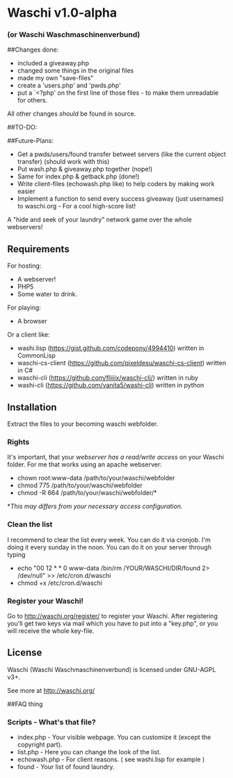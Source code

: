 # Waschi v1.0-alpha
### (or Waschi Waschmaschinenverbund)

##Changes done:
- included a giveaway.php
- changed some things in the original files
- made my own "save-files"
- create a 'users.php' and 'pwds.php'
- put a `<?php' on the first line of those files - to make them unreadable for others.

All other changes *should* be found in source. 

##TO-DO:


##Future-Plans:
- Get a pwds/users/found transfer betweet servers (like the current object transfer) (should work with this)
- Put wash.php & giveaway.php together (nope!)
- Same for index.php & getback.php (done!)
- Write client-files (echowash.php like) to help coders by making work easier
- Implement a function to send every success giveaway (just usernames) to waschi.org - For a cool high-score list!

A "hide and seek of your laundry" network game over the whole webservers!

## Requirements
For hosting:
- A webserver!
- PHP5
- Some water to drink.

For playing:
- A browser

Or a client like:
- washi.lisp (https://gist.github.com/codepony/4994410) written in CommonLisp
- waschi-cs-client (https://github.com/pixeldesu/waschi-cs-client) written in C#
- waschi-cli (https://github.com/fliiiix/waschi-cli/) written in ruby
- washi-cli (https://github.com/vanita5/washi-cli) written in python

## Installation

Extract the files to your becoming waschi webfolder.

### Rights
It's important, that your *webserver has a read/write access* on your Waschi folder.
For me that works using an apache webserver:


- chown root:www-data /path/to/your/waschi/webfolder
- chmod 775 /path/to/your/waschi/webfolder
- chmod -R 664 /path/to/your/waschi/webfolder/*


**This may differs from your necessary access configuration.*


### Clean the list
I recommend to clear the list every week. You can do it via cronjob. I'm doing it every sunday in the noon.
You can do it on your server through typing 
- echo "00 12 * * 0 www-data /bin/rm /YOUR/WASCHI/DIR/found 2> /dev/null" >> /etc/cron.d/waschi
- chmod +x /etc/cron.d/waschi


### Register your Waschi!
Go to http://waschi.org/register/ to register your Waschi. After registering you'll get two keys via mail which you have to put into a "key.php", or you will receive the whole key-file.



## License
Waschi (Waschi Waschmaschinenverbund) is licensed under GNU-AGPL v3+.


See more at http://waschi.org/



##FAQ thing

### Scripts - What's that file?
- index.php - Your visible webpage. You can customize it (except the copyright part).
- list.php - Here you can change the look of the list.
- echowash.php - For client reasons. ( see washi.lisp for example )
- found - Your list of found laundry. 

